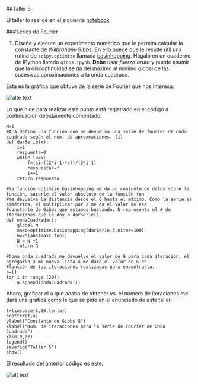 ##Taller 5

El taller lo realicé en el siguiente [notebook](https://www.dropbox.com/s/tzpjx8k1fdl4rsi/Rayleigh.ipynb?dl=0)

###Series de Fourier

1. Diseñe y ejecute un experimento numérico que le permita calcular la constante de *Wilbraham-Gibbs*. En ello puede que le resulte útil una rutina de `scipy.optimize` llamada [basinhopping](http://docs.scipy.org/doc/scipy-0.15.1/reference/generated/scipy.optimize.basinhopping.html). Hágalo en un cuaderno de IPython llamdo `gibbs.ipynb`. **Debe** usar *fuerza bruta* y puede asumir que la discontinuidad se da del máximo al mínimo global de las sucesivas aproximaciones a la onda cuadrada.

Esta es la gráfica que obtuve de la serie de Fourier que nos interesa: 

![alte text](https://cloud.githubusercontent.com/assets/12629060/8257523/d469d7f6-1673-11e5-8ac7-79534517698e.png)

Lo que hice para realizar este punto está registrado en el código a continuación debidamente comentado:

```
N=1
#Acá defino una función que me devuelva una serie de fourier de onda cuadrada según el num. de aproxmaciones. (i)
def darSerie(x):
    i=1
    respuesta=0
    while i<=N:
        f=(sin((2*i-1)*x))/(2*i-1)
        respuesta+=f
        i+=1
    return respuesta   

#la función optimize.basinhopping me da un conjunto de datos sobre la funciòn, sacarle el valor absoluto de la función.fun
#me devuelve la distancia desde el 0 hasta el máximo. Como la serie es simétrica, el multiplicar por 2 me da el valor de esa
#constante de Gibbs que estamos buscando. N representa el # de iteraciones que le doy a darSerie().
def ondaCuadrada():
    global N
    maxc=optimize.basinhopping(darSerie,3,niter=100)
    G=2*(abs(maxc.fun))
    N = N +1
    return G

#Como onda cuadrada me devuelve el valor de G para cada iteración, el agregarlo a mi nueva lista a me dará el valor de G en
#función de las iteraciones realizadas para encontrarla.
a=[]
for i in range (20):
    a.append(ondaCuadrada())

```
Ahora, graficar el a que acabo de obtener vs. el número de iteraciones me dará una gráfica como la que se pide en el enunciado de este taller.

```
t=linspace(1,20,len(a))
scatter(t,a)
ylabel("Constante de Gibbs G")
xlabel("Num. de iteraciones para la serie de Fourier de Onda Cuadrada")
xlim(0,22)
legend()
savefig("Taller 5")
show()

```

El resultado del anterior código es este:

![alt text](https://cloud.githubusercontent.com/assets/12629060/8257553/0c7f7d3a-1674-11e5-8f62-8966ce694a1e.png)


